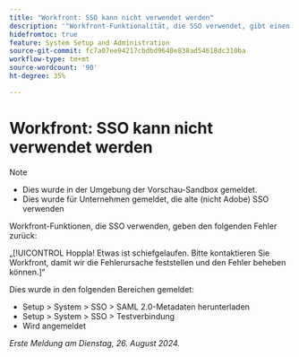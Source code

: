 ```yaml
---
title: "Workfront: SSO kann nicht verwendet werden"
description: '"Workfront-Funktionalität, die SSO verwendet, gibt einen "UUB"-Fehler zurück."'
hidefromtoc: true
feature: System Setup and Administration
source-git-commit: fc7a07ee94217cbdbd9640e838ad54618dc310ba
workflow-type: tm+mt
source-wordcount: '90'
ht-degree: 35%

---
```



# Workfront: SSO kann nicht verwendet werden

>[!NOTE]
>
>* Dies wurde in der Umgebung der Vorschau-Sandbox gemeldet.
>* Dies wurde für Unternehmen gemeldet, die alte (nicht Adobe) SSO verwenden

Workfront-Funktionen, die SSO verwenden, geben den folgenden Fehler zurück:

„[!UICONTROL Hoppla! Etwas ist schiefgelaufen. Bitte kontaktieren Sie Workfront, damit wir die Fehlerursache feststellen und den Fehler beheben können.]“

Dies wurde in den folgenden Bereichen gemeldet:

* Setup > System > SSO > SAML 2.0-Metadaten herunterladen
* Setup > System > SSO > Testverbindung
* Wird angemeldet

_Erste Meldung am Dienstag, 26. August 2024._
